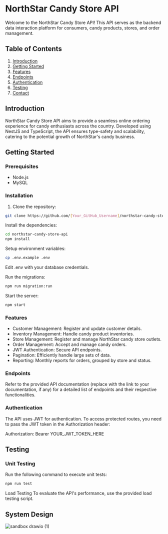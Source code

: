 # NorthStar Candy Store API

Welcome to the NorthStar Candy Store API! This API serves as the backend data interaction platform for consumers, candy products, stores, and order management.

## Table of Contents
1. [Introduction](#introduction)
2. [Getting Started](#getting-started)
3. [Features](#features)
4. [Endpoints](#endpoints)
5. [Authentication](#authentication)
6. [Testing](#testing)
7. [Contact](#contact)

## Introduction
NorthStar Candy Store API aims to provide a seamless online ordering experience for candy enthusiasts across the country. Developed using NestJS and TypeScript, the API ensures type-safety and scalability, catering to the potential growth of NorthStar's candy business.

## Getting Started

### Prerequisites

- Node.js
- MySQL

### Installation

1. Clone the repository:
```bash
git clone https://github.com/[Your_GitHub_Username]/northstar-candy-store-api.git
```

Install the dependencies:
```bash
cd northstar-candy-store-api
npm install
```
Setup environment variables:
```bash
cp .env.example .env
```

Edit .env with your database credentials.

Run the migrations:
```bash
npm run migration:run
```

Start the server: 
```bash
npm start
```

### Features
- Customer Management: Register and update customer details.
- Inventory Management: Handle candy product inventories.
- Store Management: Register and manage NorthStar candy store outlets.
- Order Management: Accept and manage candy orders.
- JWT Authentication: Secure API endpoints.
- Pagination: Efficiently handle large sets of data.
- Reporting: Monthly reports for orders, grouped by store and status.
  
### Endpoints
Refer to the provided API documentation (replace with the link to your documentation, if any) for a detailed list of endpoints and their respective functionalities.

### Authentication
The API uses JWT for authentication. To access protected routes, you need to pass the JWT token in the Authorization header:

Authorization: Bearer YOUR_JWT_TOKEN_HERE

## Testing
### Unit Testing
Run the following command to execute unit tests:

```bash
npm run test
```

Load Testing
To evaluate the API's performance, use the provided load testing script.

## System Design



![sandbox drawio (1)](https://github.com/tgalg/northstar/assets/12563121/3392ca5c-c4e2-40e4-8edb-12e139bd051b)

